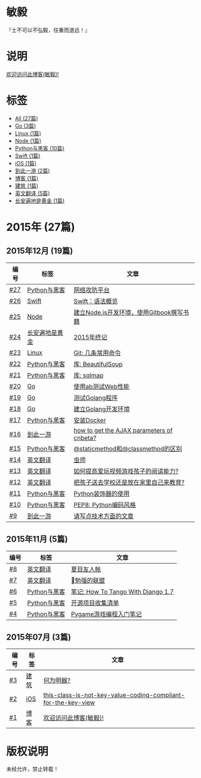 # 敏毅

『士不可以不弘毅，任重而道远！』

# 说明

 [欢迎访问此博客(敏毅)!](https://github.com/LeslieZhu/MinYi/issues/1)

# 标签

- [All (27篇)](https://github.com/LeslieZhu/MinYi/labels)
- [Go (3篇)](https://github.com/LeslieZhu/MinYi/labels/Go)
- [Linux (1篇)](https://github.com/LeslieZhu/MinYi/labels/Linux)
- [Node (1篇)](https://github.com/LeslieZhu/MinYi/labels/Node)
- [Python与黑客 (10篇)](https://github.com/LeslieZhu/MinYi/labels/Python与黑客)
- [Swift (1篇)](https://github.com/LeslieZhu/MinYi/labels/Swift)
- [iOS (1篇)](https://github.com/LeslieZhu/MinYi/labels/iOS)
- [到此一游 (2篇)](https://github.com/LeslieZhu/MinYi/labels/到此一游)
- [博客 (1篇)](https://github.com/LeslieZhu/MinYi/labels/博客)
- [建筑 (1篇)](https://github.com/LeslieZhu/MinYi/labels/建筑)
- [英文翻译 (5篇)](https://github.com/LeslieZhu/MinYi/labels/英文翻译)
- [长安遍地是黄金 (1篇)](https://github.com/LeslieZhu/MinYi/labels/长安遍地是黄金)

# 2015年 (27篇)

## 2015年12月 (19篇)

编号 | 标签 | 文章
-----|------|----
[#27](https://github.com/LeslieZhu/MinYi/issues/27)|[Python与黑客](https://github.com/LeslieZhu/MinYi/labels/Python与黑客)|[网络攻防平台](https://github.com/LeslieZhu/MinYi/issues/27)
[#26](https://github.com/LeslieZhu/MinYi/issues/26)|[Swift](https://github.com/LeslieZhu/MinYi/labels/Swift)|[Swift：语法概览](https://github.com/LeslieZhu/MinYi/issues/26)
[#25](https://github.com/LeslieZhu/MinYi/issues/25)|[Node](https://github.com/LeslieZhu/MinYi/labels/Node)|[建立Node.js开发环境，使用Gitbook撰写书籍](https://github.com/LeslieZhu/MinYi/issues/25)
[#24](https://github.com/LeslieZhu/MinYi/issues/24)|[长安遍地是黄金](https://github.com/LeslieZhu/MinYi/labels/长安遍地是黄金)|[2015年终记](https://github.com/LeslieZhu/MinYi/issues/24)
[#23](https://github.com/LeslieZhu/MinYi/issues/23)|[Linux](https://github.com/LeslieZhu/MinYi/labels/Linux)|[Git: 几条常用命令](https://github.com/LeslieZhu/MinYi/issues/23)
[#22](https://github.com/LeslieZhu/MinYi/issues/22)|[Python与黑客](https://github.com/LeslieZhu/MinYi/labels/Python与黑客)|[库: BeautifulSoup](https://github.com/LeslieZhu/MinYi/issues/22)
[#21](https://github.com/LeslieZhu/MinYi/issues/21)|[Python与黑客](https://github.com/LeslieZhu/MinYi/labels/Python与黑客)|[库: sqlmap](https://github.com/LeslieZhu/MinYi/issues/21)
[#20](https://github.com/LeslieZhu/MinYi/issues/20)|[Go](https://github.com/LeslieZhu/MinYi/labels/Go)|[使用ab测试Web性能](https://github.com/LeslieZhu/MinYi/issues/20)
[#19](https://github.com/LeslieZhu/MinYi/issues/19)|[Go](https://github.com/LeslieZhu/MinYi/labels/Go)|[测试Golang程序](https://github.com/LeslieZhu/MinYi/issues/19)
[#18](https://github.com/LeslieZhu/MinYi/issues/18)|[Go](https://github.com/LeslieZhu/MinYi/labels/Go)|[建立Golang开发环境](https://github.com/LeslieZhu/MinYi/issues/18)
[#17](https://github.com/LeslieZhu/MinYi/issues/17)|[Python与黑客](https://github.com/LeslieZhu/MinYi/labels/Python与黑客)|[安装Docker](https://github.com/LeslieZhu/MinYi/issues/17)
[#16](https://github.com/LeslieZhu/MinYi/issues/16)|[到此一游](https://github.com/LeslieZhu/MinYi/labels/到此一游)|[how to get the AJAX parameters of cnbeta?](https://github.com/LeslieZhu/MinYi/issues/16)
[#15](https://github.com/LeslieZhu/MinYi/issues/15)|[Python与黑客](https://github.com/LeslieZhu/MinYi/labels/Python与黑客)|[@staticmethod和@classmethod的区别](https://github.com/LeslieZhu/MinYi/issues/15)
[#14](https://github.com/LeslieZhu/MinYi/issues/14)|[英文翻译](https://github.com/LeslieZhu/MinYi/labels/英文翻译)|[虫师](https://github.com/LeslieZhu/MinYi/issues/14)
[#13](https://github.com/LeslieZhu/MinYi/issues/13)|[英文翻译](https://github.com/LeslieZhu/MinYi/labels/英文翻译)|[如何提高爱玩视频游戏孩子的阅读能力?](https://github.com/LeslieZhu/MinYi/issues/13)
[#12](https://github.com/LeslieZhu/MinYi/issues/12)|[英文翻译](https://github.com/LeslieZhu/MinYi/labels/英文翻译)|[把孩子送去学校还是放在家里自己来教育?](https://github.com/LeslieZhu/MinYi/issues/12)
[#11](https://github.com/LeslieZhu/MinYi/issues/11)|[Python与黑客](https://github.com/LeslieZhu/MinYi/labels/Python与黑客)|[Python装饰器的使用](https://github.com/LeslieZhu/MinYi/issues/11)
[#10](https://github.com/LeslieZhu/MinYi/issues/10)|[Python与黑客](https://github.com/LeslieZhu/MinYi/labels/Python与黑客)|[PEP8: Python编码风格](https://github.com/LeslieZhu/MinYi/issues/10)
[#9](https://github.com/LeslieZhu/MinYi/issues/9)|[到此一游](https://github.com/LeslieZhu/MinYi/labels/到此一游)|[请写点技术方面的文章](https://github.com/LeslieZhu/MinYi/issues/9)

## 2015年11月 (5篇)

编号 | 标签 | 文章
-----|------|----
[#8](https://github.com/LeslieZhu/MinYi/issues/8)|[英文翻译](https://github.com/LeslieZhu/MinYi/labels/英文翻译)|[夏目友人帐](https://github.com/LeslieZhu/MinYi/issues/8)
[#7](https://github.com/LeslieZhu/MinYi/issues/7)|[英文翻译](https://github.com/LeslieZhu/MinYi/labels/英文翻译)|[勉强的联盟](https://github.com/LeslieZhu/MinYi/issues/7)
[#6](https://github.com/LeslieZhu/MinYi/issues/6)|[Python与黑客](https://github.com/LeslieZhu/MinYi/labels/Python与黑客)|[笔记: How To Tango With Django 1.7](https://github.com/LeslieZhu/MinYi/issues/6)
[#5](https://github.com/LeslieZhu/MinYi/issues/5)|[Python与黑客](https://github.com/LeslieZhu/MinYi/labels/Python与黑客)|[开源项目收集清单](https://github.com/LeslieZhu/MinYi/issues/5)
[#4](https://github.com/LeslieZhu/MinYi/issues/4)|[Python与黑客](https://github.com/LeslieZhu/MinYi/labels/Python与黑客)|[Pygame游戏编程入门笔记](https://github.com/LeslieZhu/MinYi/issues/4)

## 2015年07月 (3篇)

编号 | 标签 | 文章
-----|------|----
[#3](https://github.com/LeslieZhu/MinYi/issues/3)|[建筑](https://github.com/LeslieZhu/MinYi/labels/建筑)|[何为明器?](https://github.com/LeslieZhu/MinYi/issues/3)
[#2](https://github.com/LeslieZhu/MinYi/issues/2)|[iOS](https://github.com/LeslieZhu/MinYi/labels/iOS)|[this-class-is-not-key-value-coding-compliant-for-the-key-view](https://github.com/LeslieZhu/MinYi/issues/2)
[#1](https://github.com/LeslieZhu/MinYi/issues/1)|[博客](https://github.com/LeslieZhu/MinYi/labels/博客)|[欢迎访问此博客(敏毅)!](https://github.com/LeslieZhu/MinYi/issues/1)



# 版权说明

未经允许，禁止转载！



